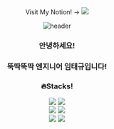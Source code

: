 <div align="center">
  Visit My Notion! → <a href="https://sparkly-report-5cc.notion.site/cad30c98023042a1a1af99519a58031b?pvs=74"><img src="https://img.shields.io/badge/Notion-01DFD7?style=plastic&logo=Notion&logoColor=white"/></a>
</div>


<div align="center">
  
  ![header](https://capsule-render.vercel.app/api?type=venom&height=230&color=gradient)

</div>

<!--

[![Typing SVG](https://readme-typing-svg.demolab.com?font=Noto+Sans+KR&pause=1000&color=D9F7EF&random=false&width=435&lines=%EC%95%88%EB%85%95%ED%95%98%EC%84%B8%EC%9A%94!+%F0%9F%91%8B;%EB%9A%9D%EB%94%B1%EB%9A%9D%EB%94%B1+%EC%97%94%EC%A7%80%EB%8B%88%EC%96%B4+%EC%9E%84%ED%83%9C%EA%B7%9C%EC%9E%85%EB%8B%88%EB%8B%A4!)](https://git.io/typing-svg)

-->
<div align="center">

  ### 안녕하세요!
  ### 뚝딱뚝딱 엔지니어 임태규입니다!
</div>

<div align="center">  
  
  ### 🔥Stacks!
</div>

<div align="center">
  <span>
    <img src="https://img.shields.io/badge/Python-222222?style=for-the-badge&logo=Python&logoColor=white">
    <img src="https://img.shields.io/badge/JavaScript-222222?style=for-the-badge&logo=JavaScript&logoColor=white">
  </span>
</div>

<div align='center'>
  <span>
    <img src="https://img.shields.io/badge/Tensorflow-222222?style=for-the-badge&logo=Tensorflow&logoColor=white">
    <img src="https://img.shields.io/badge/Pytorch-222222?style=for-the-badge&logo=Pytorch&logoColor=white">  
  </span>
</div>

<div align='center'>
   <span>
    <img src="https://img.shields.io/badge/Django-222222?style=for-the-badge&logo=Django&logoColor=white">
    <img src="https://img.shields.io/badge/React&Native-222222?style=for-the-badge&logo=React&logoColor=white">  
  </span>
</div>




